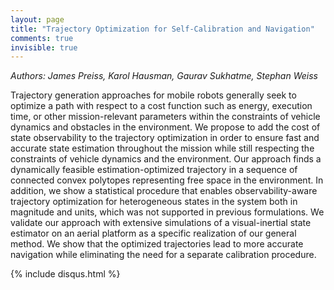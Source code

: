 ```yaml
---
layout: page
title: "Trajectory Optimization for Self-Calibration and Navigation"
comments: true
invisible: true
---
```


<p class="text-left"><i>Authors: James Preiss, Karol Hausman, Gaurav Sukhatme, Stephan Weiss</i></p>

Trajectory generation approaches for mobile robots generally seek to optimize a path with respect to a cost function such as energy, execution time, or other mission-relevant parameters within the constraints of vehicle dynamics and obstacles in the environment. We propose to add the cost of state observability to the trajectory optimization in order to ensure fast and accurate state estimation throughout the mission while still respecting the constraints of vehicle dynamics and the environment. Our approach finds a dynamically feasible estimation-optimized trajectory in a sequence of connected convex polytopes representing free space in the environment. In addition, we show a statistical procedure that enables observability-aware trajectory optimization for heterogeneous states in the system both in magnitude and units, which was not supported in previous formulations. We validate our approach with extensive simulations of a visual-inertial state estimator on an aerial platform as a specific realization of our general method. We show that the optimized trajectories lead to more accurate navigation while eliminating the need for a separate calibration procedure.

{% include disqus.html %}